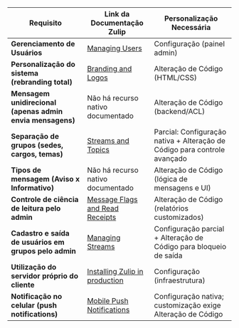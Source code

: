 | Requisito                                                  | Link da Documentação Zulip                                                                 | Personalização Necessária |
|------------------------------------------------------------|--------------------------------------------------------------------------------------------|---------------------------|
| **Gerenciamento de Usuários**                              | [Managing Users](https://zulip.readthedocs.io/en/latest/production/users.html)             | Configuração (painel admin) |
| **Personalização do sistema (rebranding total)**           | [Branding and Logos](https://zulip.readthedocs.io/en/latest/production/custom-branding.html) | Alteração de Código (HTML/CSS) |
| **Mensagem unidirecional (apenas admin envia mensagens)**  | Não há recurso nativo documentado                                                           | Alteração de Código (backend/ACL) |
| **Separação de grupos (sedes, cargos, temas)**             | [Streams and Topics](https://zulip.readthedocs.io/en/latest/production/streams-and-topics.html) | Parcial: Configuração nativa + Alteração de Código para controle avançado |
| **Tipos de mensagem (Aviso x Informativo)**                | Não há recurso nativo documentado                                                           | Alteração de Código (lógica de mensagens e UI) |
| **Controle de ciência de leitura pelo admin**              | [Message Flags and Read Receipts](https://zulip.readthedocs.io/en/latest/subsystems/message-flags.html) | Alteração de Código (relatórios customizados) |
| **Cadastro e saída de usuários em grupos pelo admin**      | [Managing Streams](https://zulip.readthedocs.io/en/latest/production/streams-and-topics.html) | Configuração parcial + Alteração de Código para bloqueio de saída |
| **Utilização do servidor próprio do cliente**              | [Installing Zulip in production](https://zulip.readthedocs.io/en/latest/production/install.html) | Configuração (infraestrutura) |
| **Notificação no celular (push notifications)**            | [Mobile Push Notifications](https://zulip.readthedocs.io/en/latest/production/mobile-push-notifications.html) | Configuração nativa; customização exige Alteração de Código |
